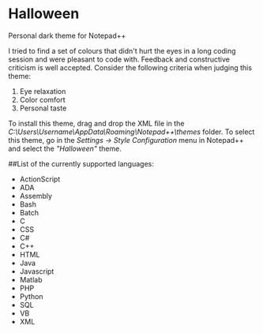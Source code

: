 # Halloween
Personal dark theme for Notepad++

I tried to find a set of colours that didn't hurt the eyes in a long coding session and were pleasant to code with.
Feedback and constructive criticism is well accepted. Consider the following criteria when judging this theme:
1) Eye relaxation
2) Color comfort
3) Personal taste

To install this theme, drag and drop the XML file in the *C:\Users\Username\AppData\Roaming\Notepad++\themes* folder.
To select this theme,  go in the *Settings -> Style Configuration* menu in Notepad++ and select the *"Halloween"* theme.

##List of the currently supported languages:
- ActionScript
- ADA
- Assembly
- Bash
- Batch
- C
- CSS
- C#
- C++
- HTML
- Java
- Javascript
- Matlab
- PHP
- Python
- SQL
- VB
- XML
